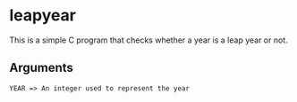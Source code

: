 # leapyear
This is a simple C program that checks whether a year is a leap year or not.
## Arguments
```
YEAR => An integer used to represent the year
```

